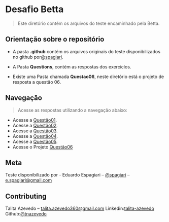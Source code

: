 # Desafio Betta
> Este diretório contém os arquivos do teste encaminhado pela Betta.





## Orientação sobre o repositório


- A pasta **.github** contém os arquivos originais do teste disponibilizados no github por[@spagiari](https://github.com/Spagiari/jstest/blob/master/jstest.pdf).

- A Pasta **Questions**, contém as respostas dos exercicíos.

- Existe uma Pasta chamada **Questao06**, neste diretório está o projeto de resposta a questão 06.


## Navegação 

> Acesse as respostas utilizando a navegação abaixo:

- Acesse a [Questão01](https://github.com/tnazevedo/ChalengeBetta/blob/master/Questions/Questao01.js).
- Acesse a [Questão02](https://github.com/tnazevedo/ChalengeBetta/blob/master/Questions/Questao02.js).
- Acesse a [Questão03](https://github.com/tnazevedo/ChalengeBetta/blob/master/Questions/Questao03.js).
- Acesse a [Questão04](https://github.com/tnazevedo/ChalengeBetta/blob/master/Questions/Questao04.js).
- Acesse a [Questão05](https://github.com/tnazevedo/ChalengeBetta/blob/master/Questions/Questao05.js).
- Acesse o Projeto [Questão06](https://github.com/tnazevedo/ChalengeBetta/tree/master/Questions/Questao06)

## Meta

Teste disponibilizado por - Eduardo Espagiari – [@spagiari](https://github.com/Spagiari/jstest/blob/master/jstest.pdf) – e.spagiari@gmail.com



## Contributing


Talita Azevedo – talita.azevedo360@gmail.com
Linkedin:[talita-azevedo](https://www.linkedin.com/in/talita-azevedo/)
Github:[@tnazevedo](https://github.com/tnazevedo)


